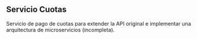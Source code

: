 ## Servicio Cuotas

Servicio de pago de cuotas para extender la API original e implementar una arquitectura de microservicios (incompleta).
